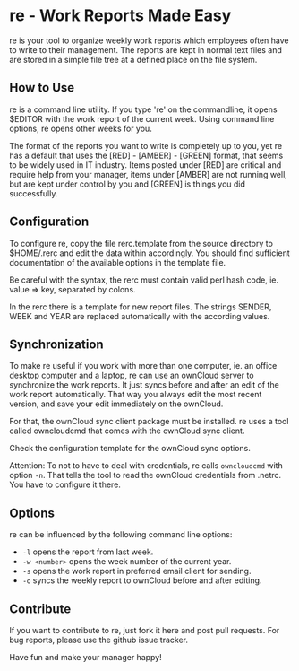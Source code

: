 # re - Work Reports Made Easy

re is your tool to organize weekly work reports which employees often have
to write to their management. The reports are kept in normal text
files and are stored in a simple file tree at a defined place on 
the file system.

## How to Use
re is a command line utility. If you type 're' on the commandline, it 
opens $EDITOR with the work report of the current week. Using command 
line options, re opens other weeks for you.

The format of the reports you want to write is completely up to you, yet
re has a default that uses the [RED] - [AMBER] - [GREEN] format, that 
seems to be widely used in IT industry. Items posted under [RED] are critical 
and require help from your manager, items under [AMBER] are not running well,
but are kept under control by you and [GREEN] is things you did successfully.

## Configuration

To configure re, copy the file rerc.template from the source
directory to $HOME/.rerc and edit the data within accordingly. You 
should find sufficient documentation of the available options in the
template file.

Be careful with the syntax, the rerc must contain valid perl
hash code, ie. value => key, separated by colons.

In the rerc there is a template for new report files. The strings
SENDER, WEEK and YEAR are replaced automatically with the according 
values.

## Synchronization

To make re useful if you work with more than one computer, ie. an office 
desktop computer and a laptop, re can use an ownCloud server to synchronize 
the work reports. It just syncs  before and after an edit of the work 
report automatically. That way you always edit the most recent version, and 
save your edit immediately on the ownCloud.

For that, the ownCloud sync client package must be installed. re uses a 
tool called owncloudcmd that comes with the ownCloud sync client.

Check the configuration template for the ownCloud sync options.

Attention: To not to have to deal with credentials, re calls `owncloudcmd`
with option `-n`. That tells the tool to read the ownCloud credentials
from .netrc. You have to configure it there.

## Options

re can be influenced by the following command line options:

* `-l` opens the report from last week.
* `-w <number>` opens the week number of the current year.
* `-s` opens the work report in preferred email client for sending. 
* `-o` syncs the weekly report to ownCloud before and after editing.

## Contribute

If you want to contribute to re, just fork it here and post pull 
requests. For bug reports, please use the github issue tracker.

Have fun and make your manager happy!

